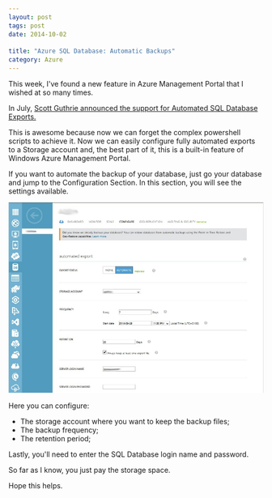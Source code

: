 ```yaml
---
layout: post
tags: post
date: 2014-10-02

title: "Azure SQL Database: Automatic Backups"
category: Azure
---
```


This week, I've found a new feature in Azure Management Portal that I wished at so many times.

In July, [Scott Guthrie announced the support for Automated SQL Database Exports.](http://weblogs.asp.net/scottgu/windows-azure-july-updates-sql-database-traffic-manager-autoscale-virtual-machines)

This is awesome because now we can forget the complex powershell scripts to achieve it. Now we can easily configure fully automated exports to a Storage account and, the best part of it, this is a built-in feature of Windows Azure Management Portal.

If you want to automate the backup of your database, just go your database and jump to the Configuration Section. In this section, you will see the settings available.

![Azure SQL Database: Automatic Backups - Configure screen](/images/azure-sql-database-automatic-backups-configure-screen.jpg)

Here you can configure:

- The storage account where you want to keep the backup files;
- The backup frequency;
- The retention period;

Lastly, you'll need to enter the SQL Database login name and password.

So far as I know, you just pay the storage space.

Hope this helps.
